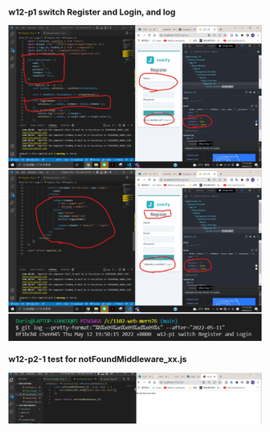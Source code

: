 ### w12-p1 switch Register and Login, and log

![p1](./p1.png)
![p1-1](./p1-1.png)
![p1-log](./p1-log.png)

### w12-p2-1 test for notFoundMiddleware_xx.js

![p2-1](./p2-1.png)
